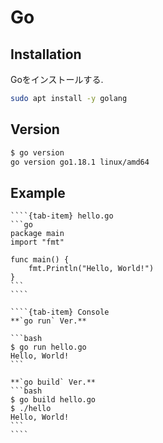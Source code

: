 # Go

## Installation

Goをインストールする.

```bash
sudo apt install -y golang
```

## Version

```bash
$ go version
go version go1.18.1 linux/amd64
```

## Example

`````{tab-set}
````{tab-item} hello.go
```go
package main
import "fmt"

func main() {
    fmt.Println("Hello, World!")
}
```
````

````{tab-item} Console
**`go run` Ver.**

```bash
$ go run hello.go
Hello, World!
```

**`go build` Ver.**
```bash
$ go build hello.go
$ ./hello
Hello, World!
```
````
